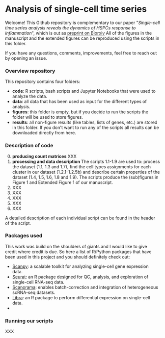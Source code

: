 # Analysis of single-cell time series

Welcome! This Github repository is complementary to our paper "_Single-cell time series analysis reveals the dynamics of HSPCs response to inflammation_", which is out as [preprint on Biorxiv](https://www.biorxiv.org/content/10.1101/2023.03.09.531881v1.abstract) All of the figures in the manuscript and the extended figures can be reproduced using the scripts in this folder.

If you have any questions, comments, improvements, feel free to reach out by opening an issue. 

### Overview repository
This repository contains four folders:
- **code**: R scripts, bash scripts and Jupyter Notebooks that were used to analyze the data.
- **data**: all data that has been used as input for the different types of analysis.
- **figures**: this folder is empty, but if you decide to run the scripts the folder will be used to store figures.
- **results**: all non-figure results (like tables, lists of genes, etc.) are stored in this folder. If you don't want to run any of the scripts all results can be downloaded directly from here.

### Description of code

0. **producing count matrices** XXX
1. **processing and data description** The scripts 1.1-1.9 are used to: process the dataset (1.1, 1.3 and 1.7), find the cell types assignments for each cluster in our dataset (1.2.1-1.2.5b) and describe certain properties of the dataset (1.4, 1.5, 1.6, 1.8 and 1.9). The scripts produce the (sub)figures in Figure 1 and Extended Figure 1 of our manuscript.
2. XXX
3. XXX
4. XXX
5. XXX
6. XXX

A detailed description of each individual script can be found in the header of the script. 

### Packages used
This work was build on the shoulders of giants and I would like to give credit where credit is due. So here a list of R/Python packages that have been used in this project and you should definitely check out:

- [Scanpy](https://scanpy.readthedocs.io/en/stable/): a scalable toolkit for analyzing single-cell gene expression data.
- [Seurat](https://satijalab.org/seurat/): an R package designed for QC, analysis, and exploration of single-cell RNA-seq data.
- [Scanorama](https://github.com/brianhie/scanorama): enables batch-correction and integration of heterogeneous scRNA-seq datasets.
- [Libra](https://github.com/neurorestore/Libra): an R package to perform differential expression on single-cell data.
- 

### Running our scripts
XXX 

